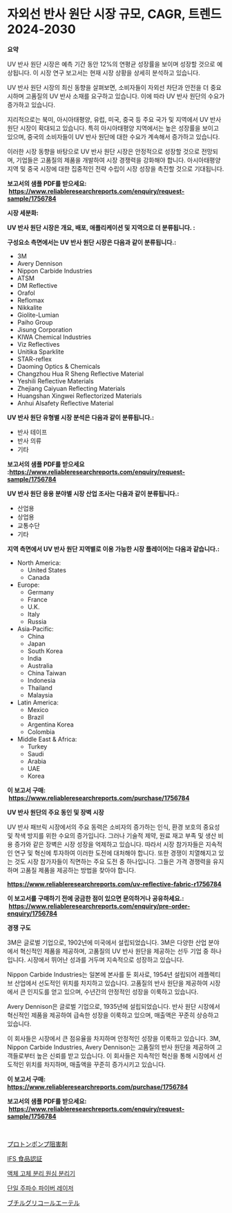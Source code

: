 <p><h1>자외선 반사 원단 시장 규모, CAGR, 트렌드 2024-2030</h1></p><p><strong>요약</strong></p>
<p><p>UV 반사 원단 시장은 예측 기간 동안 12%의 연평균 성장률을 보이며 성장할 것으로 예상됩니다. 이 시장 연구 보고서는 현재 시장 상황을 상세히 분석하고 있습니다.</p><p>UV 반사 원단 시장의 최신 동향을 살펴보면, 소비자들이 자외선 차단과 안전을 더 중요시하며 고품질의 UV 반사 소재를 요구하고 있습니다. 이에 따라 UV 반사 원단의 수요가 증가하고 있습니다.</p><p>지리적으로는 북미, 아시아태평양, 유럽, 미국, 중국 등 주요 국가 및 지역에서 UV 반사 원단 시장이 확대되고 있습니다. 특히 아시아태평양 지역에서는 높은 성장률을 보이고 있으며, 중국의 소비자들이 UV 반사 원단에 대한 수요가 계속해서 증가하고 있습니다.</p><p>이러한 시장 동향을 바탕으로 UV 반사 원단 시장은 안정적으로 성장할 것으로 전망되며, 기업들은 고품질의 제품을 개발하여 시장 경쟁력을 강화해야 합니다. 아시아태평양 지역 및 중국 시장에 대한 집중적인 전략 수립이 시장 성장을 촉진할 것으로 기대됩니다.</p></p>
<p><strong>보고서의 샘플 PDF를 받으세요: &nbsp;<a href="https://www.reliableresearchreports.com/enquiry/request-sample/1756784">https://www.reliableresearchreports.com/enquiry/request-sample/1756784</a></strong></p>
<p><strong>시장 세분화:</strong></p>
<p><strong> UV 반사 원단 시장은 개요, 배포, 애플리케이션 및 지역으로 더 분류됩니다. :</strong></p>
<p><strong>구성요소 측면에서는 UV 반사 원단 시장은 다음과 같이 분류됩니다.:</strong></p>
<p><ul><li>3M</li><li>Avery Dennison</li><li>Nippon Carbide Industries</li><li>ATSM</li><li>DM Reflective</li><li>Orafol</li><li>Reflomax</li><li>Nikkalite</li><li>Giolite-Lumian</li><li>Paiho Group</li><li>Jisung Corporation</li><li>KIWA Chemical Industries</li><li>Viz Reflectives</li><li>Unitika Sparklite</li><li>STAR-reflex</li><li>Daoming Optics & Chemicals</li><li>Changzhou Hua R Sheng Reflective Material</li><li>Yeshili Reflective Materials</li><li>Zhejiang Caiyuan Reflecting Materials</li><li>Huangshan Xingwei Reflectorized Materials</li><li>Anhui Alsafety Reflective Material</li></ul></p>
<p><strong> UV 반사 원단 유형별 시장 분석은 다음과 같이 분류됩니다.:</strong></p>
<p><ul><li>반사 테이프</li><li>반사 의류</li><li>기타</li></ul></p>
<p><strong>보고서의 샘플 PDF를 받으세요 :<a href="https://www.reliableresearchreports.com/enquiry/request-sample/1756784">https://www.reliableresearchreports.com/enquiry/request-sample/1756784</a></strong></p>
<p><strong> UV 반사 원단 응용 분야별 시장 산업 조사는 다음과 같이 분류됩니다.:</strong></p>
<p><ul><li>산업용</li><li>상업용</li><li>교통수단</li><li>기타</li></ul></p>
<p><strong>지역 측면에서 UV 반사 원단 지역별로 이용 가능한 시장 플레이어는 다음과 같습니다.:</strong></p>
<p><ul>
    <li>
        North America:
        <ul>
            <li>United States</li>
            <li>Canada</li>
        </ul>
    </li>
    <li>
        Europe:
        <ul>
            <li>Germany</li>
            <li>France</li>
            <li>U.K.</li>
            <li>Italy</li>
            <li>Russia</li>
        </ul>
    </li>
    <li>
        Asia-Pacific:
        <ul>
            <li>China</li>
            <li>Japan</li>
            <li>South Korea</li>
            <li>India</li>
            <li>Australia</li>
            <li>China Taiwan</li>
            <li>Indonesia</li>
            <li>Thailand</li>
            <li>Malaysia</li>
        </ul>
    </li>
    <li>
        Latin America:
        <ul>
            <li>Mexico</li>
            <li>Brazil</li>
            <li>Argentina Korea</li>
            <li>Colombia</li>
        </ul>
    </li>
    <li>
        Middle East & Africa:
        <ul>
            <li>Turkey</li>
            <li>Saudi</li>
            <li>Arabia</li>
            <li>UAE</li>
            <li>Korea</li>
        </ul>
    </li>
    </ul></p>
<p><strong>이 보고서 구매: &nbsp;<a href="https://www.reliableresearchreports.com/purchase/1756784">https://www.reliableresearchreports.com/purchase/1756784</a></strong></p>
<p><strong>UV 반사 원단의 주요 동인 및 장벽 시장</strong></p>
<p><p>UV 반사 패브릭 시장에서의 주요 동력은 소비자의 증가하는 인식, 환경 보호의 중요성 및 착색 방지를 위한 수요의 증가입니다. 그러나 기술적 제약, 원료 재고 부족 및 생산 비용 증가와 같은 장벽은 시장 성장을 억제하고 있습니다. 따라서 시장 참가자들은 지속적인 연구 및 혁신에 투자하여 이러한 도전에 대처해야 합니다. 또한 경쟁이 치열해지고 있는 것도 시장 참가자들이 직면하는 주요 도전 중 하나입니다. 그들은 가격 경쟁력을 유지하며 고품질 제품을 제공하는 방법을 찾아야 합니다.</p></p>
<p><strong><a href="https://www.reliableresearchreports.com/uv-reflective-fabric-r1756784">https://www.reliableresearchreports.com/uv-reflective-fabric-r1756784</a></strong></p>
<p><strong>이 보고서를 구매하기 전에 궁금한 점이 있으면 문의하거나 공유하세요.: &nbsp;<a href="https://www.reliableresearchreports.com/enquiry/pre-order-enquiry/1756784">https://www.reliableresearchreports.com/enquiry/pre-order-enquiry/1756784</a></strong></p>
<p><strong>경쟁 구도</strong></p>
<p><p>3M은 글로벌 기업으로, 1902년에 미국에서 설립되었습니다. 3M은 다양한 산업 분야에서 혁신적인 제품을 제공하며, 고품질의 UV 반사 원단을 제공하는 선두 기업 중 하나입니다. 시장에서 뛰어난 성과를 거두며 지속적으로 성장하고 있습니다.</p><p>Nippon Carbide Industries는 일본에 본사를 둔 회사로, 1954년 설립되어 레플렉티브 산업에서 선도적인 위치를 차지하고 있습니다. 고품질의 반사 원단을 제공하여 시장에서 큰 인지도를 얻고 있으며, 수년간의 안정적인 성장을 이룩하고 있습니다.</p><p>Avery Dennison은 글로벌 기업으로, 1935년에 설립되었습니다. 반사 원단 시장에서 혁신적인 제품을 제공하여 급속한 성장을 이룩하고 있으며, 매출액은 꾸준히 상승하고 있습니다. </p><p>이 회사들은 시장에서 큰 점유율을 차지하며 안정적인 성장을 이룩하고 있습니다. 3M, Nippon Carbide Industries, Avery Dennison는 고품질의 반사 원단을 제공하여 고객들로부터 높은 신뢰를 받고 있습니다. 이 회사들은 지속적인 혁신을 통해 시장에서 선도적인 위치를 차지하며, 매출액을 꾸준히 증가시키고 있습니다.</p></p>
<p><strong>이 보고서 구매: &nbsp; <a href="https://www.reliableresearchreports.com/purchase/1756784">https://www.reliableresearchreports.com/purchase/1756784</a></strong></p>
<p><strong>보고서의 샘플 PDF를 받으세요: &nbsp;<a href="https://www.reliableresearchreports.com/enquiry/request-sample/1756784">https://www.reliableresearchreports.com/enquiry/request-sample/1756784</a></strong><strong></strong></p>
<p>&nbsp;</p>
<p><p><a href="https://github.com/KaydenJohns1964/Market-Research-Report-List-1/blob/main/140598727338.md">プロトンポンプ阻害剤</a></p><p><a href="https://medium.com/@camilcosta76856/ifs%E3%83%95%E3%83%BC%E3%83%89%E8%AA%8D%E8%A8%BC%E5%B8%82%E5%A0%B4%E5%88%86%E6%9E%90-%E3%81%9D%E3%81%AEcagr-%E5%B8%82%E5%A0%B4%E3%82%BB%E3%82%B0%E3%83%A1%E3%83%B3%E3%83%86%E3%83%BC%E3%82%B7%E3%83%A7%E3%83%B3-%E3%81%8A%E3%82%88%E3%81%B3%E4%B8%96%E7%95%8C%E7%94%A3%E6%A5%AD%E3%81%AE%E6%A6%82%E8%A6%81-a16f59e2d5ff">IFS 食品認証</a></p><p><a href="https://medium.com/@witoldadamczyk1904/%EC%95%A1%EC%B2%B4-%EA%B3%A0%EC%B2%B4-%EB%B6%84%EB%A6%AC-%EC%9B%90%EC%8B%AC-%EB%B6%84%EB%A6%AC%EA%B8%B0-%EC%8B%9C%EC%9E%A5-%EC%8B%9C%EC%9E%A5-cagr-%EC%8B%9C%EC%9E%A5-%EB%8F%99%ED%96%A5-%EB%B0%8F-%EC%84%B1%EC%9E%A5-%EC%A0%84%EB%9E%B5%EC%97%90-%EB%8C%80%ED%95%9C-%ED%86%B5%EC%B0%B0%EB%A0%A5-2bac90a877da">액체 고체 분리 원심 분리기</a></p><p><a href="https://medium.com/@giovanileannon/%EC%8B%B1%EA%B8%80-%EC%A3%BC%ED%8C%8C%EC%88%98-%EA%B4%91%EC%84%AC%EC%9C%A0-%EB%A0%88%EC%9D%B4%EC%A0%80-%EC%8B%9C%EC%9E%A5-2031%EB%85%84%EA%B9%8C%EC%A7%80%EC%9D%98-%ED%8A%B8%EB%A0%8C%EB%93%9C-%EC%98%88%EC%B8%A1-%EB%B0%8F-%EA%B2%BD%EC%9F%81-%EB%B6%84%EC%84%9D-c0f5def7018a">단일 주파수 파이버 레이저</a></p><p><a href="https://medium.com/@wadeavis5656202/%E3%83%96%E3%83%81%E3%83%AB%E3%82%B0%E3%83%AA%E3%82%B3%E3%83%BC%E3%83%AB%E3%82%A8%E3%83%BC%E3%83%86%E3%83%AB%E5%B8%82%E5%A0%B4%E3%81%AE%E5%88%86%E6%9E%90%E3%81%A82024%E5%B9%B4%E3%81%8B%E3%82%892031%E5%B9%B4%E3%81%AE%E6%9C%9F%E9%96%93%E3%81%AE%E3%82%B5%E3%82%A4%E3%82%BA%E4%BA%88%E6%B8%AC-b48afa35c9dc">ブチルグリコールエーテル</a></p></p>